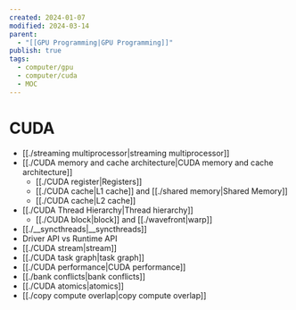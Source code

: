 ```yaml
---
created: 2024-01-07
modified: 2024-03-14
parent:
  - "[[GPU Programming|GPU Programming]]"
publish: true
tags:
  - computer/gpu
  - computer/cuda
  - MOC
---
```


# CUDA
- [[./streaming multiprocessor|streaming multiprocessor]]
- [[./CUDA memory and cache architecture|CUDA memory and cache architecture]]
  - [[./CUDA register|Registers]]
  - [[./CUDA cache|L1 cache]] and [[./shared memory|Shared Memory]]
  - [[./CUDA cache|L2 cache]]
- [[./CUDA Thread Hierarchy|Thread hierarchy]]
  - [[./CUDA block|block]] and [[./wavefront|warp]]
- [[./__syncthreads|__syncthreads]]
- Driver API vs Runtime API
- [[./CUDA stream|stream]]
- [[./CUDA task graph|task graph]]
- [[./CUDA performance|CUDA performance]]
- [[./bank conflicts|bank conflicts]]
- [[./CUDA atomics|atomics]]
- [[./copy compute overlap|copy compute overlap]]